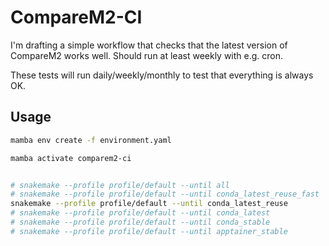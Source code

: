 # CompareM2-CI

I'm drafting a simple workflow that checks that the latest version of CompareM2 works well. Should run at least weekly with e.g. cron.


These tests will run daily/weekly/monthly to test that everything is always OK.


## Usage


```bash
mamba env create -f environment.yaml

mamba activate comparem2-ci


# snakemake --profile profile/default --until all
# snakemake --profile profile/default --until conda_latest_reuse_fast
snakemake --profile profile/default --until conda_latest_reuse
# snakemake --profile profile/default --until conda_latest
# snakemake --profile profile/default --until conda_stable
# snakemake --profile profile/default --until apptainer_stable

```

